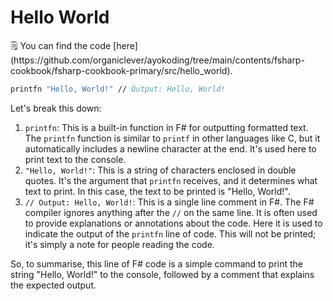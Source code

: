 # Hello World

<aside>
🗒️ You can find the code [here](https://github.com/organiclever/ayokoding/tree/main/contents/fsharp-cookbook/fsharp-cookbook-primary/src/hello_world).

</aside>

```fsharp
printfn "Hello, World!" // Output: Hello, World!
```

Let's break this down:

1. `printfn`: This is a built-in function in F# for outputting formatted text. The `printfn` function is similar to `printf` in other languages like C, but it automatically includes a newline character at the end. It's used here to print text to the console.
2. `"Hello, World!"`: This is a string of characters enclosed in double quotes. It's the argument that `printfn` receives, and it determines what text to print. In this case, the text to be printed is "Hello, World!".
3. `// Output: Hello, World!`: This is a single line comment in F#. The F# compiler ignores anything after the `//` on the same line. It is often used to provide explanations or annotations about the code. Here it is used to indicate the output of the `printfn` line of code. This will not be printed; it's simply a note for people reading the code.

So, to summarise, this line of F# code is a simple command to print the string "Hello, World!" to the console, followed by a comment that explains the expected output.
